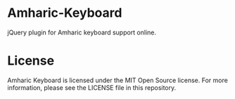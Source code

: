 Amharic-Keyboard
================

jQuery plugin for Amharic keyboard support online.



License
=======

Amharic Keyboard is licensed under the MIT Open Source license. For more information, please see the LICENSE file in this repository.



